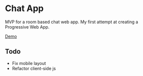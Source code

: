 # Chat App
MVP for a room based chat web app. My first attempt at creating a Progressive Web App.

[Demo](https://js-pwa-chat-app.herokuapp.com/)

## Todo
- Fix mobile layout
- Refactor client-side js